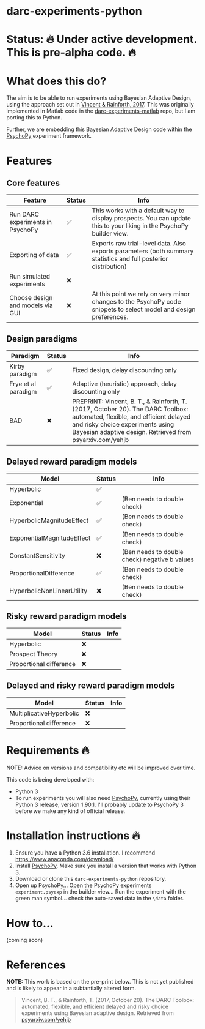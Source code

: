 # darc-experiments-python

# Status:  🔥 Under active development. This is pre-alpha code. 🔥 

# What does this do?
The aim is to be able to run experiments using Bayesian Adaptive Design, using the approach set out in [Vincent & Rainforth, 2017](https://psyarxiv.com/yehjb). This was originally implemented in Matlab code in the [darc-experiments-matlab](https://github.com/drbenvincent/darc-experiments-matlab) repo, but I am porting this to Python.

Further, we are embedding this Bayesian Adaptive Design code within the [PsychoPy](http://www.psychopy.org) experiment framework.


# Features

## Core features
Feature | Status | Info
--- | --- | ---
Run DARC experiments in PsychoPy | ✅ | This works with a default way to display prospects. You can update this to your liking in the PsychoPy builder view.
Exporting of data | ✅ | Exports raw trial-level data. Also exports parameters (both summary statistics and full posterior distribution)
Run simulated experiments | ❌ | 
Choose design and models via GUI | ❌ | At this point we rely on very minor changes to the PsychoPy code snippets to select model and design preferences.

## Design paradigms
Paradigm | Status | Info
--- | --- | ---
Kirby paradigm | ✅ | Fixed design, delay discounting only
Frye et al paradigm | ✅ | Adaptive (heuristic) approach, delay discounting only
BAD | ❌ | PREPRINT: Vincent, B. T., & Rainforth, T. (2017, October 20). The DARC Toolbox: automated, flexible, and efficient delayed and risky choice experiments using Bayesian adaptive design. Retrieved from psyarxiv.com/yehjb

## Delayed reward paradigm models
Model | Status | Info
--- | --- | ---
Hyperbolic | ✅ | 
Exponential | ✅ | (Ben needs to double check)
HyperbolicMagnitudeEffect | ✅ | (Ben needs to double check)
ExponentialMagnitudeEffect | ✅ | (Ben needs to double check)
ConstantSensitivity | ❌ | (Ben needs to double check) negative b values
ProportionalDifference | ✅ | (Ben needs to double check)
HyperbolicNonLinearUtility | ❌ | (Ben needs to double check)

## Risky reward paradigm models
Model | Status | Info
--- | --- | ---
Hyperbolic | ❌ | 
Prospect Theory | ❌ | 
Proportional difference | ❌ |


## Delayed and risky reward paradigm models
Model | Status | Info
--- | --- | ---
MultiplicativeHyperbolic | ❌ | 
Proportional difference | ❌ |


# Requirements 🔥

NOTE: Advice on versions and compatibility etc will be improved over time.

This code is being developed with:
- Python 3
- To run experiments you will also need [PsychoPy](http://www.psychopy.org), currently using their Python 3 release, version 1.90.1. I'll probably update to PsychoPy 3 before we make any kind of official release.

# Installation instructions 🔥

1. Ensure you have a Python 3.6 installation. I recommend https://www.anaconda.com/download/
2. Install [PsychoPy](http://www.psychopy.org). Make sure you install a version that works with Python 3. 
3. Download or clone this `darc-experiments-python` repository.
4. Open up PsychoPy... Open the PsychoPy experiments `experiment.psyexp` in the builder view... Run the experiment with the green man symbol... check the auto-saved data in the `\data` folder.

# How to...

(coming soon)

# References

**NOTE:** This work is based on the pre-print below. This is not yet published and is likely to appear in a subtantially altered form.

> Vincent, B. T., & Rainforth, T. (2017, October 20). The DARC Toolbox: automated, flexible, and efficient delayed and risky choice experiments using Bayesian adaptive design. Retrieved from [psyarxiv.com/yehjb](https://psyarxiv.com/yehjb)
